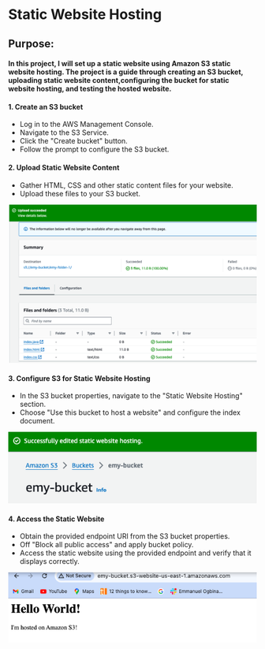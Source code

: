 # Static Website Hosting

## Purpose:
#### In this project, I will set up a static website using Amazon S3 static website hosting. The project is a guide through creating an S3 bucket, uploading static website content,configuring the bucket for static website hosting, and testing the hosted website. 

#### 1. Create an S3 bucket
- Log in to the AWS Management Console.
- Navigate to the S3 Service.
- Click the "Create bucket" button.
- Follow the prompt to configure the S3 bucket.

#### 2. Upload Static Website Content
- Gather HTML, CSS and other static content files for your website.
- Upload these files to your S3 bucket.

![uploaded files](./img/u-file-1.png)

#### 3. Configure S3 for Static Website Hosting
- In the S3 bucket properties, navigate to the "Static Website Hosting" section.
- Choose "Use this bucket to host a website" and configure the index document.

![configure static website hosting](./img/ep_URL-1.png)

#### 4. Access the Static Website
- Obtain the provided endpoint URl from the S3 bucket properties.
- Off "Block all public access" and apply bucket policy.
- Access the static website using the provided endpoint and verify that it displays correctly.

![Accessed Static Website](./img/ep_URL-2.png)

